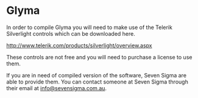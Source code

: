 # Glyma
In order to compile Glyma you will need to make use of the Telerik Silverlight controls which can be downloaded here.

http://www.telerik.com/products/silverlight/overview.aspx

These controls are not free and you will need to purchase a license to use them.

If you are in need of compiled version of the software, Seven Sigma are able to provide them. You can contact someone at Seven Sigma through their email at info@sevensigma.com.au.